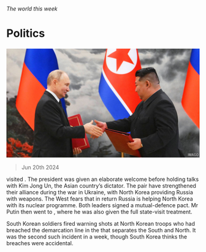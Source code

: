 ###### The world this week

# Politics 

#####  

![image](images/20240622_WWP005.jpg) 

> Jun 20th 2024 

 visited . The  president was given an elaborate welcome before holding talks with Kim Jong Un, the Asian country’s dictator. The pair have strengthened their alliance during the war in Ukraine, with North Korea providing Russia with weapons. The West fears that in return Russia is helping North Korea with its nuclear programme. Both leaders signed a mutual-defence pact. Mr Putin then went to , where he was also given the full state-visit treatment. 

South Korean soldiers fired warning shots at North Korean troops who had breached the demarcation line in the  that separates the South and North. It was the second such incident in a week, though South Korea thinks the breaches were accidental. 

